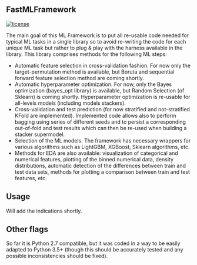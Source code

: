 ## FastMLFramework

[![license](https://img.shields.io/github/license/mashape/apistatus.svg?maxAge=2592000)](https://github.com/minerva-ml/open-solution-home-credit/blob/master/LICENSE)

The main goal of this ML Framework is to put all re-usable code needed for typical ML tasks in a single library so to avoid re-writing the code for each unique ML task but rather to plug & play with the harness available in the library. This library comprises methods for the following ML steps:
- Automatic feature selection in cross-validation fashion. For now only the target-permutation method is available, but Boruta and sequential forward feature selection method are coming shortly.
- Automatic hyperparameter optimization. For now, only the Bayes optimization (bayes_opt library) is available, but Random Selection (of Sklearn) is coming shortly. Hyperparameter optimization is re-usable for all-levels models (including models stackers).
- Cross-validation and test prediction (for now stratified and not-stratified KFold are implemented). Implemented code allows also to perform bagging using series of different seeds and to persist a corresponding out-of-fold and test results which can then be re-used when building a stacker supermodel.
- Selection of the ML models. The framework has necessary wrappers for various algorithms such as LightGBM, XGBoost, Sklearn algorithms, etc. 
- Methods for EDA are also available: visualization of categorical and numerical features, plotting of the binned numerical data, density distributions, automatic detection of the differences between train and test data sets, methods for plotting a comparison between train and test features, etc.

## Usage
Will add the indications shortly.

## Other flags
So far it is Python 2.7 compatible, but it was coded in a way to be easily adapted to Python 3.5+ (though this should be accurately tested and any possible inconsistencies should be fixed).
